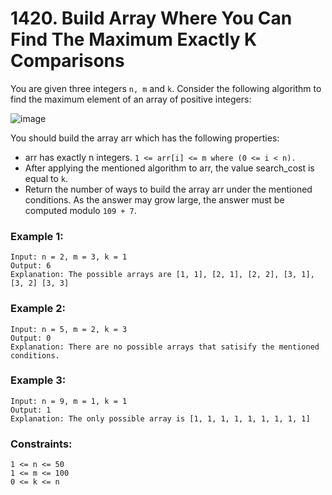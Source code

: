 # 1420. Build Array Where You Can Find The Maximum Exactly K Comparisons
You are given three integers `n, m` and `k`. Consider the following algorithm to find the maximum element of an array of positive integers:

![image](https://github.com/Alisherka7/LeetCode/assets/38793933/21219e1b-7d7c-4654-ac14-8bf96d9f4cb4)


You should build the array arr which has the following properties:

- arr has exactly n integers.
`1 <= arr[i] <= m where (0 <= i < n).`
- After applying the mentioned algorithm to arr, the value search_cost is equal to `k`.
- Return the number of ways to build the array arr under the mentioned conditions. As the answer may grow large, the answer must be computed modulo `109 + 7`.

 

### Example 1:
```
Input: n = 2, m = 3, k = 1
Output: 6
Explanation: The possible arrays are [1, 1], [2, 1], [2, 2], [3, 1], [3, 2] [3, 3]
```
### Example 2:
```
Input: n = 5, m = 2, k = 3
Output: 0
Explanation: There are no possible arrays that satisify the mentioned conditions.
```
### Example 3:
```
Input: n = 9, m = 1, k = 1
Output: 1
Explanation: The only possible array is [1, 1, 1, 1, 1, 1, 1, 1, 1]
```

### Constraints:
```
1 <= n <= 50
1 <= m <= 100
0 <= k <= n
```
